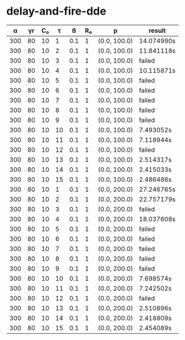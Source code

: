 # delay-and-fire-dde

|α  |γr|C₀|τ |ß  |R₀|p           |result    |
|---|--|--|--|---|--|------------|----------|
|300|80|10|1 |0.1|1 |(0.0, 100.0)|14.074990s|
|300|80|10|2 |0.1|1 |(0.0, 100.0)|11.841118s|
|300|80|10|3 |0.1|1 |(0.0, 100.0)|failed    |
|300|80|10|4 |0.1|1 |(0.0, 100.0)|10.115871s|
|300|80|10|5 |0.1|1 |(0.0, 100.0)|failed    |
|300|80|10|6 |0.1|1 |(0.0, 100.0)|failed    |
|300|80|10|7 |0.1|1 |(0.0, 100.0)|failed    |
|300|80|10|8 |0.1|1 |(0.0, 100.0)|failed    |
|300|80|10|9 |0.1|1 |(0.0, 100.0)|failed    |
|300|80|10|10|0.1|1 |(0.0, 100.0)|7.493052s |
|300|80|10|11|0.1|1 |(0.0, 100.0)|7.118944s |
|300|80|10|12|0.1|1 |(0.0, 100.0)|failed    |
|300|80|10|13|0.1|1 |(0.0, 100.0)|2.514317s |
|300|80|10|14|0.1|1 |(0.0, 100.0)|2.415033s |
|300|80|10|15|0.1|1 |(0.0, 100.0)|2.486486s |
|300|80|10|1 |0.1|1 |(0.0, 200.0)|27.246765s|
|300|80|10|2 |0.1|1 |(0.0, 200.0)|22.757179s|
|300|80|10|3 |0.1|1 |(0.0, 200.0)|failed    |
|300|80|10|4 |0.1|1 |(0.0, 200.0)|18.037608s|
|300|80|10|5 |0.1|1 |(0.0, 200.0)|failed    |
|300|80|10|6 |0.1|1 |(0.0, 200.0)|failed    |
|300|80|10|7 |0.1|1 |(0.0, 200.0)|failed    |
|300|80|10|8 |0.1|1 |(0.0, 200.0)|failed    |
|300|80|10|9 |0.1|1 |(0.0, 200.0)|failed    |
|300|80|10|10|0.1|1 |(0.0, 200.0)|7.698574s |
|300|80|10|11|0.1|1 |(0.0, 200.0)|7.242502s |
|300|80|10|12|0.1|1 |(0.0, 200.0)|failed    |
|300|80|10|13|0.1|1 |(0.0, 200.0)|2.510896s |
|300|80|10|14|0.1|1 |(0.0, 200.0)|2.418809s |
|300|80|10|15|0.1|1 |(0.0, 200.0)|2.454089s |
